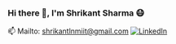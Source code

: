 ### Hi there 👋, I'm Shrikant Sharma 😷
📫 Mailto: shrikantlnmiit@gmail.com
<a href="https://www.linkedin.com/in/shrikant007/"><img src="https://img.shields.io/badge/LinkedIn--_.svg?style=social&logo=linkedin" alt="LinkedIn"></a>



<!--
**shrikant7/shrikant7** is a ✨ _special_ ✨ repository because its `README.md` (this file) appears on your GitHub profile.

Here are some ideas to get you started:

- 🔭 I’m currently working on ...
- 🌱 I’m currently learning ...
- 👯 I’m looking to collaborate on ...
- 🤔 I’m looking for help with ...
- 💬 Ask me about ...
- 📫 How to reach me: ...
- 😄 Pronouns: ...
- ⚡ Fun fact: ...
-->
